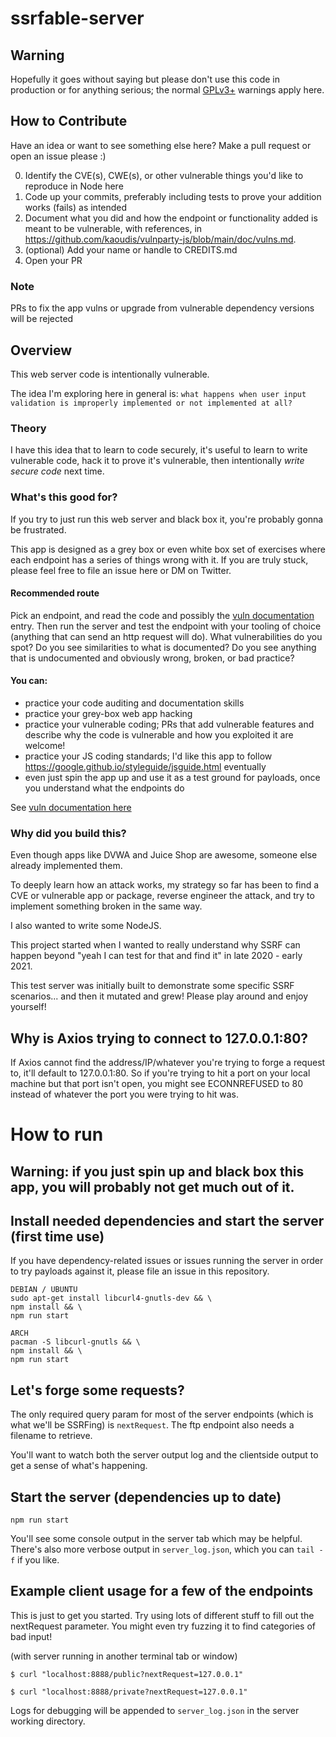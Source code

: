 # ssrfable-server

## Warning
Hopefully it goes without saying but please don't use this code in production or for anything
serious; the normal [GPLv3+](https://www.gnu.org/licenses/gpl-3.0.en.html) warnings apply here.

## How to Contribute
Have an idea or want to see something else here? Make a pull request or open an issue please :)

0. Identify the CVE(s), CWE(s), or other vulnerable things you'd like to reproduce in Node here
1. Code up your commits, preferably including tests to prove your addition works (fails) as intended
2. Document what you did and how the endpoint or functionality added is meant to be vulnerable, with references, in https://github.com/kaoudis/vulnparty-js/blob/main/doc/vulns.md.
3. (optional) Add your name or handle to CREDITS.md
4. Open your PR

### Note
PRs to fix the app vulns or upgrade from vulnerable dependency versions will be rejected

## Overview
This web server code is intentionally vulnerable. 

The idea I'm exploring here in general is: `what happens when user input validation is
improperly implemented or not implemented at all?` 

### Theory
I have this idea that to learn to code securely, it's useful to learn to write
vulnerable code, hack it to prove it's vulnerable, then intentionally *write secure code*
next time.

### What's this good for?
If you try to just run this web server and black box it, you're probably gonna be frustrated.

This app is designed as a grey box or even white box set of exercises where each endpoint has a series of things wrong with it. If you are truly stuck, please feel free to file an issue here or DM on Twitter. 

#### Recommended route
Pick an endpoint, and read the code and possibly the [vuln documentation](https://github.com/kaoudis/vulnparty-js/blob/main/doc/vulns.md) entry. Then run the server and test the endpoint with your tooling of choice (anything that can send an http request will do). What vulnerabilities do you spot? Do you see similarities to what is documented? Do you see anything that is undocumented and obviously wrong, broken, or bad practice?

#### You can:
- practice your code auditing and documentation skills
- practice your grey-box web app hacking
- practice your vulnerable coding; PRs that add vulnerable features and describe why the code is vulnerable and how you exploited it are welcome!
- practice your JS coding standards; I'd like this app to follow https://google.github.io/styleguide/jsguide.html eventually
- even just spin the app up and use it as a test ground for payloads, once you understand what the endpoints do

See [vuln documentation here](https://github.com/kaoudis/vulnparty-js/blob/main/doc/vulns.md)

### Why did you build this?
Even though apps like DVWA and Juice Shop are awesome, someone else already implemented them.

To deeply learn how an attack works, my strategy so far has been to find a CVE or 
vulnerable app or package, reverse engineer the attack, and try to implement something 
broken in the same way. 

I also wanted to write some NodeJS.

This project started when I wanted to really understand why SSRF can happen beyond 
"yeah I can test for that and find it" in late 2020 - early 2021.

This test server was initially built to demonstrate some specific SSRF scenarios... 
and then it mutated and grew! Please play around and enjoy yourself!

## Why is Axios trying to connect to 127.0.0.1:80?
If Axios cannot find the address/IP/whatever you're trying to forge a request to, it'll
default to 127.0.0.1:80. So if you're trying to hit a port on your local machine but that 
port isn't open, you might see ECONNREFUSED to 80 instead of whatever the port you were 
trying to hit was.

# How to run

## Warning: if you just spin up and black box this app, you will probably not get much out of it.

## Install needed dependencies and start the server (first time use)
If you have dependency-related issues or issues running the server in order to try payloads against it, please file an issue in this repository.

```
DEBIAN / UBUNTU
sudo apt-get install libcurl4-gnutls-dev && \
npm install && \
npm run start

ARCH
pacman -S libcurl-gnutls && \
npm install && \
npm run start
```

## Let's forge some requests?
The only required query param for most of the server endpoints (which is what we'll be SSRFing) is `nextRequest`. The ftp endpoint also needs a filename to retrieve.

You'll want to watch both the server output log and the clientside output to get a sense of what's happening.

## Start the server (dependencies up to date)

```
npm run start
```

You'll see some console output in the server tab which may be helpful. There's also more verbose output in `server_log.json`, which you can `tail -f` if you like.

## Example client usage for a few of the endpoints
This is just to get you started. Try using lots of different stuff to fill out 
the nextRequest parameter. You might even try fuzzing it to find categories of 
bad input!

(with server running in another terminal tab or window)

```
$ curl "localhost:8888/public?nextRequest=127.0.0.1"
```

```
$ curl "localhost:8888/private?nextRequest=127.0.0.1"
```

Logs for debugging will be appended to `server_log.json` in the server working directory.
